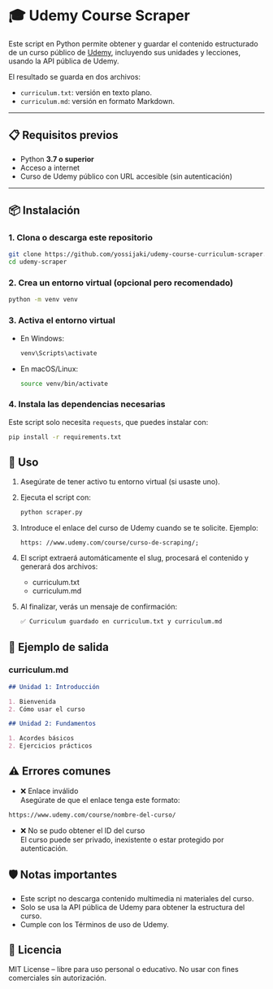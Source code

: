 # 🎓 Udemy Course Scraper

Este script en Python permite obtener y guardar el contenido estructurado de un curso público de [Udemy](https://www.udemy.com), incluyendo sus unidades y lecciones, usando la API pública de Udemy.

El resultado se guarda en dos archivos:

- `curriculum.txt`: versión en texto plano.
- `curriculum.md`: versión en formato Markdown.

---

## 📋 Requisitos previos

- Python **3.7 o superior**
- Acceso a internet
- Curso de Udemy público con URL accesible (sin autenticación)

---

## 📦 Instalación

### 1. Clona o descarga este repositorio

```bash
git clone https://github.com/yossijaki/udemy-course-curriculum-scraper.git
cd udemy-scraper
```

### 2. Crea un entorno virtual (opcional pero recomendado)

```bash
python -m venv venv
```

### 3. Activa el entorno virtual

- En Windows:
  ```bash
  venv\Scripts\activate
  ```
- En macOS/Linux:
  ```bash
  source venv/bin/activate
  ```

### 4. Instala las dependencias necesarias

Este script solo necesita `requests`, que puedes instalar con:

```bash
pip install -r requirements.txt
```

## 🚀 Uso

1. Asegúrate de tener activo tu entorno virtual (si usaste uno).
2. Ejecuta el script con:

   ```bash
   python scraper.py
   ```

3. Introduce el enlace del curso de Udemy cuando se te solicite. Ejemplo:
   ```less
   https: //www.udemy.com/course/curso-de-scraping/;
   ```
4. El script extraerá automáticamente el slug, procesará el contenido y generará dos archivos:
   - curriculum.txt
   - curriculum.md
5. Al finalizar, verás un mensaje de confirmación:
   ```bash
   ✅ Curriculum guardado en curriculum.txt y curriculum.md
   ```

## 🧪 Ejemplo de salida

### curriculum.md

```markdown
## Unidad 1: Introducción

1. Bienvenida
2. Cómo usar el curso

## Unidad 2: Fundamentos

1. Acordes básicos
2. Ejercicios prácticos
```

## ⚠️ Errores comunes

- ❌ Enlace inválido  
  Asegúrate de que el enlace tenga este formato:

```bash
https://www.udemy.com/course/nombre-del-curso/
```

- ❌ No se pudo obtener el ID del curso  
  El curso puede ser privado, inexistente o estar protegido por autenticación.

## 🛡️ Notas importantes

- Este script no descarga contenido multimedia ni materiales del curso.
- Solo se usa la API pública de Udemy para obtener la estructura del curso.
- Cumple con los Términos de uso de Udemy.

## 📄 Licencia

MIT License – libre para uso personal o educativo. No usar con fines comerciales sin autorización.
